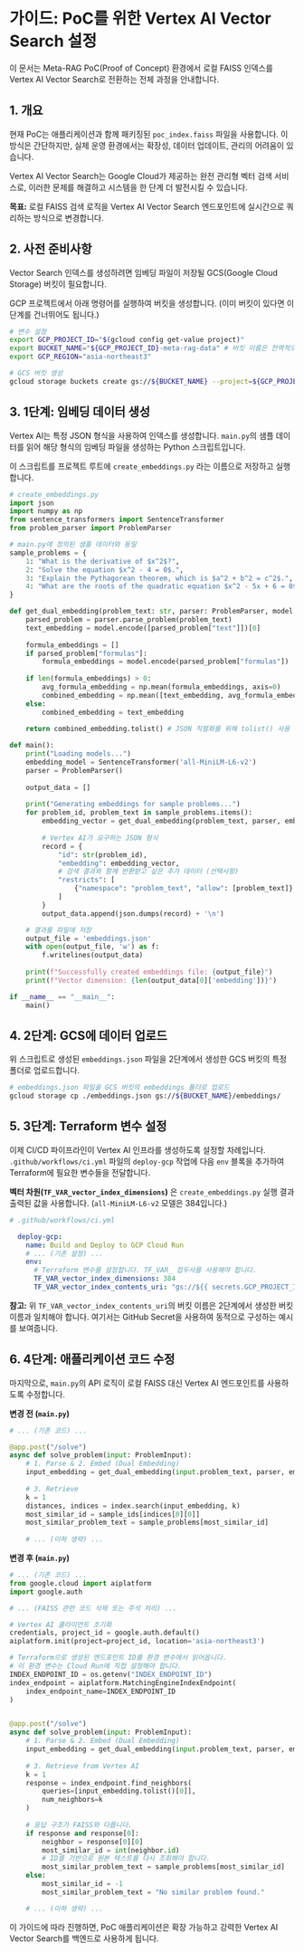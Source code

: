 # 가이드: PoC를 위한 Vertex AI Vector Search 설정

이 문서는 Meta-RAG PoC(Proof of Concept) 환경에서 로컬 FAISS 인덱스를 Vertex AI Vector Search로 전환하는 전체 과정을 안내합니다.

## 1. 개요

현재 PoC는 애플리케이션과 함께 패키징된 `poc_index.faiss` 파일을 사용합니다. 이 방식은 간단하지만, 실제 운영 환경에서는 확장성, 데이터 업데이트, 관리의 어려움이 있습니다.

Vertex AI Vector Search는 Google Cloud가 제공하는 완전 관리형 벡터 검색 서비스로, 이러한 문제를 해결하고 시스템을 한 단계 더 발전시킬 수 있습니다.

**목표:** 로컬 FAISS 검색 로직을 Vertex AI Vector Search 엔드포인트에 실시간으로 쿼리하는 방식으로 변경합니다.

## 2. 사전 준비사항

Vector Search 인덱스를 생성하려면 임베딩 파일이 저장될 GCS(Google Cloud Storage) 버킷이 필요합니다.

GCP 프로젝트에서 아래 명령어를 실행하여 버킷을 생성합니다. (이미 버킷이 있다면 이 단계를 건너뛰어도 됩니다.)

```bash
# 변수 설정
export GCP_PROJECT_ID="$(gcloud config get-value project)"
export BUCKET_NAME="${GCP_PROJECT_ID}-meta-rag-data" # 버킷 이름은 전역적으로 고유해야 합니다.
export GCP_REGION="asia-northeast3"

# GCS 버킷 생성
gcloud storage buckets create gs://${BUCKET_NAME} --project=${GCP_PROJECT_ID} --location=${GCP_REGION}
```

## 3. 1단계: 임베딩 데이터 생성

Vertex AI는 특정 JSON 형식을 사용하여 인덱스를 생성합니다. `main.py`의 샘플 데이터를 읽어 해당 형식의 임베딩 파일을 생성하는 Python 스크립트입니다.

이 스크립트를 프로젝트 루트에 `create_embeddings.py` 라는 이름으로 저장하고 실행합니다.

```python
# create_embeddings.py
import json
import numpy as np
from sentence_transformers import SentenceTransformer
from problem_parser import ProblemParser

# main.py에 정의된 샘플 데이터와 동일
sample_problems = {
    1: "What is the derivative of $x^2$?",
    2: "Solve the equation $x^2 - 4 = 0$.",
    3: "Explain the Pythagorean theorem, which is $a^2 + b^2 = c^2$.",
    4: "What are the roots of the quadratic equation $x^2 - 5x + 6 = 0$?",
}

def get_dual_embedding(problem_text: str, parser: ProblemParser, model: SentenceTransformer):
    parsed_problem = parser.parse_problem(problem_text)
    text_embedding = model.encode([parsed_problem["text"]])[0]
    
    formula_embeddings = []
    if parsed_problem["formulas"]:
        formula_embeddings = model.encode(parsed_problem["formulas"])
    
    if len(formula_embeddings) > 0:
        avg_formula_embedding = np.mean(formula_embeddings, axis=0)
        combined_embedding = np.mean([text_embedding, avg_formula_embedding], axis=0)
    else:
        combined_embedding = text_embedding
        
    return combined_embedding.tolist() # JSON 직렬화를 위해 tolist() 사용

def main():
    print("Loading models...")
    embedding_model = SentenceTransformer('all-MiniLM-L6-v2')
    parser = ProblemParser()
    
    output_data = []
    
    print("Generating embeddings for sample problems...")
    for problem_id, problem_text in sample_problems.items():
        embedding_vector = get_dual_embedding(problem_text, parser, embedding_model)
        
        # Vertex AI가 요구하는 JSON 형식
        record = {
            "id": str(problem_id),
            "embedding": embedding_vector,
            # 검색 결과와 함께 반환받고 싶은 추가 데이터 (선택사항)
            "restricts": [
                {"namespace": "problem_text", "allow": [problem_text]}
            ]
        }
        output_data.append(json.dumps(record) + '\n')

    # 결과를 파일에 저장
    output_file = 'embeddings.json'
    with open(output_file, 'w') as f:
        f.writelines(output_data)
        
    print(f"Successfully created embeddings file: {output_file}")
    print(f"Vector dimension: {len(output_data[0]['embedding'])}")

if __name__ == "__main__":
    main()
```

## 4. 2단계: GCS에 데이터 업로드

위 스크립트로 생성된 `embeddings.json` 파일을 2단계에서 생성한 GCS 버킷의 특정 폴더로 업로드합니다.

```bash
# embeddings.json 파일을 GCS 버킷의 embeddings 폴더로 업로드
gcloud storage cp ./embeddings.json gs://${BUCKET_NAME}/embeddings/
```

## 5. 3단계: Terraform 변수 설정

이제 CI/CD 파이프라인이 Vertex AI 인프라를 생성하도록 설정할 차례입니다. `.github/workflows/ci.yml` 파일의 `deploy-gcp` 작업에 다음 `env` 블록을 추가하여 Terraform에 필요한 변수들을 전달합니다.

**벡터 차원(`TF_VAR_vector_index_dimensions`)** 은 `create_embeddings.py` 실행 결과 출력된 값을 사용합니다. (`all-MiniLM-L6-v2` 모델은 384입니다.)

```yaml
# .github/workflows/ci.yml

  deploy-gcp:
    name: Build and Deploy to GCP Cloud Run
    # ... (기존 설정) ...
    env:
      # Terraform 변수를 설정합니다. TF_VAR_ 접두사를 사용해야 합니다.
      TF_VAR_vector_index_dimensions: 384
      TF_VAR_vector_index_contents_uri: "gs://${{ secrets.GCP_PROJECT_ID }}-meta-rag-data/embeddings/"
```

**참고:** 위 `TF_VAR_vector_index_contents_uri`의 버킷 이름은 2단계에서 생성한 버킷 이름과 일치해야 합니다. 여기서는 GitHub Secret을 사용하여 동적으로 구성하는 예시를 보여줍니다.

## 6. 4단계: 애플리케이션 코드 수정

마지막으로, `main.py`의 API 로직이 로컬 FAISS 대신 Vertex AI 엔드포인트를 사용하도록 수정합니다.

**변경 전 (`main.py`)**
```python
# ... (기존 코드) ...

@app.post("/solve")
async def solve_problem(input: ProblemInput):
    # 1. Parse & 2. Embed (Dual Embedding)
    input_embedding = get_dual_embedding(input.problem_text, parser, embedding_model)
    
    # 3. Retrieve
    k = 1
    distances, indices = index.search(input_embedding, k)
    most_similar_id = sample_ids[indices[0][0]]
    most_similar_problem_text = sample_problems[most_similar_id]
    
    # ... (이하 생략) ...
```

**변경 후 (`main.py`)**
```python
# ... (기존 코드) ...
from google.cloud import aiplatform
import google.auth

# ... (FAISS 관련 코드 삭제 또는 주석 처리) ...

# Vertex AI 클라이언트 초기화
credentials, project_id = google.auth.default()
aiplatform.init(project=project_id, location='asia-northeast3')

# Terraform으로 생성된 엔드포인트 ID를 환경 변수에서 읽어옵니다.
# 이 환경 변수는 Cloud Run에 직접 설정해야 합니다.
INDEX_ENDPOINT_ID = os.getenv("INDEX_ENDPOINT_ID")
index_endpoint = aiplatform.MatchingEngineIndexEndpoint(
    index_endpoint_name=INDEX_ENDPOINT_ID
)


@app.post("/solve")
async def solve_problem(input: ProblemInput):
    # 1. Parse & 2. Embed (Dual Embedding)
    input_embedding = get_dual_embedding(input.problem_text, parser, embedding_model)
    
    # 3. Retrieve from Vertex AI
    k = 1
    response = index_endpoint.find_neighbors(
        queries=[input_embedding.tolist()[0]],
        num_neighbors=k
    )
    
    # 응답 구조가 FAISS와 다릅니다.
    if response and response[0]:
        neighbor = response[0][0]
        most_similar_id = int(neighbor.id)
        # ID를 기반으로 원본 텍스트를 다시 조회해야 합니다.
        most_similar_problem_text = sample_problems[most_similar_id]
    else:
        most_similar_id = -1
        most_similar_problem_text = "No similar problem found."

    # ... (이하 생략) ...
```

이 가이드에 따라 진행하면, PoC 애플리케이션은 확장 가능하고 강력한 Vertex AI Vector Search를 백엔드로 사용하게 됩니다.
